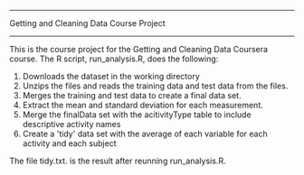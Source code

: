 *************************************************************************************************************
Getting and Cleaning Data Course Project
*************************************************************************************************************
This is the course project for the Getting and Cleaning Data Coursera course. The R script, run_analysis.R, does the following:
1. Downloads the dataset in the working directory
2. Unzips the files and reads the training data and test data from the files. 
3. Merges the training and test data to create a final data set.
4. Extract the mean and standard deviation for each measurement.
5. Merge the finalData set with the acitivityType table to include descriptive activity names
6. Create a 'tidy' data set with the average of each variable for each activity and each subject

The file tidy.txt. is the result after reunning run_analysis.R.
